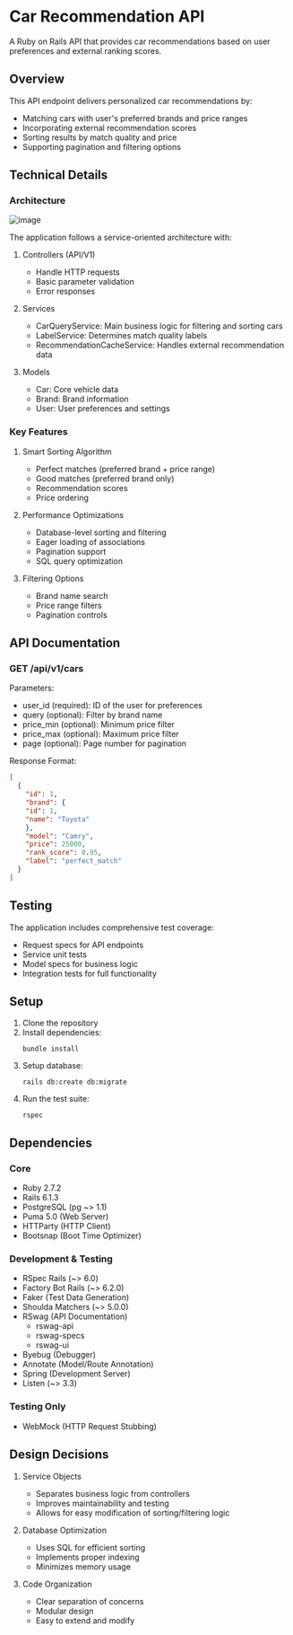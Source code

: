 # Car Recommendation API

A Ruby on Rails API that provides car recommendations based on user preferences and external ranking scores.

## Overview

This API endpoint delivers personalized car recommendations by:
- Matching cars with user's preferred brands and price ranges
- Incorporating external recommendation scores
- Sorting results by match quality and price
- Supporting pagination and filtering options

## Technical Details

### Architecture

![image](https://github.com/user-attachments/assets/90cc3de5-ee9a-4f8a-938d-6d6f32f8d3fe)

The application follows a service-oriented architecture with:

1. Controllers (API/V1)
   - Handle HTTP requests
   - Basic parameter validation
   - Error responses

2. Services
   - CarQueryService: Main business logic for filtering and sorting cars
   - LabelService: Determines match quality labels
   - RecommendationCacheService: Handles external recommendation data

3. Models
   - Car: Core vehicle data
   - Brand: Brand information
   - User: User preferences and settings

### Key Features

1. Smart Sorting Algorithm
   - Perfect matches (preferred brand + price range)
   - Good matches (preferred brand only)
   - Recommendation scores
   - Price ordering

2. Performance Optimizations
   - Database-level sorting and filtering
   - Eager loading of associations
   - Pagination support
   - SQL query optimization

3. Filtering Options
   - Brand name search
   - Price range filters
   - Pagination controls

## API Documentation

### GET /api/v1/cars

Parameters:
- user_id (required): ID of the user for preferences
- query (optional): Filter by brand name
- price_min (optional): Minimum price filter
- price_max (optional): Maximum price filter
- page (optional): Page number for pagination

Response Format:

```json
[
  {
    "id": 1,
    "brand": {
    "id": 1,
    "name": "Toyota"
    },
    "model": "Camry",
    "price": 25000,
    "rank_score": 0.95,
    "label": "perfect_match"
  }
]
```

## Testing

The application includes comprehensive test coverage:
- Request specs for API endpoints
- Service unit tests
- Model specs for business logic
- Integration tests for full functionality

## Setup

1. Clone the repository
2. Install dependencies:
   ```
   bundle install
   ```
3. Setup database:
   ```
   rails db:create db:migrate
   ```
4. Run the test suite:
   ```
   rspec
   ```

## Dependencies

### Core
- Ruby 2.7.2
- Rails 6.1.3
- PostgreSQL (pg ~> 1.1)
- Puma 5.0 (Web Server)
- HTTParty (HTTP Client)
- Bootsnap (Boot Time Optimizer)

### Development & Testing
- RSpec Rails (~> 6.0)
- Factory Bot Rails (~> 6.2.0)
- Faker (Test Data Generation)
- Shoulda Matchers (~> 5.0.0)
- RSwag (API Documentation)
  - rswag-api
  - rswag-specs
  - rswag-ui
- Byebug (Debugger)
- Annotate (Model/Route Annotation)
- Spring (Development Server)
- Listen (~> 3.3)

### Testing Only
- WebMock (HTTP Request Stubbing)

## Design Decisions

1. Service Objects
   - Separates business logic from controllers
   - Improves maintainability and testing
   - Allows for easy modification of sorting/filtering logic

2. Database Optimization
   - Uses SQL for efficient sorting
   - Implements proper indexing
   - Minimizes memory usage

3. Code Organization
   - Clear separation of concerns
   - Modular design
   - Easy to extend and modify

